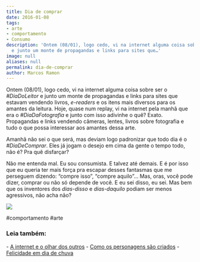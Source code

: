 ```yaml
---
title: Dia de comprar
date: 2016-01-08
tags:
- arte
- comportamento
- Consumo
description: 'Ontem (08/01), logo cedo, vi na internet alguma coisa sobre ser o #DiaDoLeitor
  e junto um monte de propagandas e links para sites que…'
image: null
aliases: null
permalink: dia-de-comprar
author: Marcos Ramon
---
```

Ontem (08/01), logo cedo, vi na internet alguma coisa sobre ser o _#DiaDoLeitor_ e junto um monte de propagandas e links para sites que estavam vendendo livros, _e-readers_ e os itens mais diversos para os amantes da leitura. Hoje, quase num replay, vi na internet pela manhã que era o _#DiaDaFotografia_ e junto com isso adivinhe o quê? Exato. Propagandas e links vendendo câmeras, lentes, livros sobre fotografia e tudo o que possa interessar aos amantes dessa arte.

Amanhã não sei o que será, mas deviam logo padronizar que todo dia é o _#DiaDeComprar_. Eles já jogam o desejo em cima da gente o tempo todo, não é? Pra quê disfarçar?

Não me entenda mal. Eu sou consumista. E talvez até demais. E é por isso que eu queria ter mais força pra escapar desses fantasmas que me perseguem dizendo: “compre isso”, “compre aquilo”… Mas, oras, você pode dizer, comprar ou não só depende de você. E eu sei disso, eu sei. Mas bem que os inventores dos _dias-disso_ e _dias-daquilo_ podiam ser menos agressivos, não acha não?

<img src="/assets/img/dia-de comprar-medium.png">


#comportamento #arte

<h3>Leia também:</h3>
- <a href="/a-internet-e-o-olhar-dos-outros">A internet e o olhar dos outros</a>
- <a href="/como-os-personagens-sao-criados">Como os personagens são criados</a>
- <a href="/felicidade-em-dia-de-chuva">Felicidade em dia de chuva</a>
